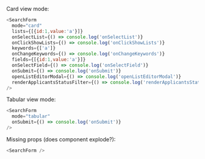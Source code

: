 Card view mode:

```js
<SearchForm
  mode="card"
  lists={[{id:1,value:'a'}]}
  onSelectList={() => console.log('onSelectList')}
  onClickShowLists={() => console.log('onClickShowLists')}
  keywords={['a']}
  onChangeKeywords={() => console.log('onChangeKeywords')}
  fields={[{id:1,value:'a'}]}
  onSelectField={() => console.log('onSelectField')}
  onSubmit={() => console.log('onSubmit')}
  openListEditorModal={() => console.log('openListEditorModal')}
  renderApplicantsStatusFilter={() => console.log('renderApplicantsStatusFilter')}
/>
```

Tabular view mode:

```js
<SearchForm
  mode="tabular"
  onSubmit={() => console.log('onSubmit')}
/>
```

Missing props (does component explode?):

```js
<SearchForm />
```
